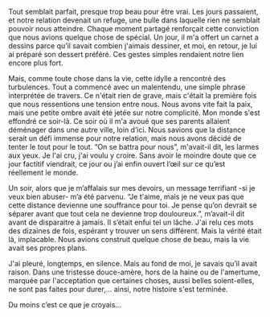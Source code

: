 Tout semblait parfait, presque trop beau pour être vrai. Les jours passaient, et notre relation devenait un refuge, une bulle dans laquelle rien ne semblait pouvoir nous atteindre. Chaque moment partagé renforçait cette conviction que nous avions quelque chose de spécial. Un jour, il m'a offert un carnet a dessins parce qu’il savait combien j'aimais dessiner, et moi, en retour, je lui ai préparé son dessert préféré. Ces gestes simples rendaient notre lien encore plus fort.  

Mais, comme toute chose dans la vie, cette idylle a rencontré des turbulences. Tout a commencé avec un malentendu, une simple phrase interprétée de travers. Ce n'était rien de grave, mais c'était la première fois que nous ressentions une tension entre nous. Nous avons vite fait la paix, mais une petite ombre avait été jetée sur notre complicité. 
Mon monde s'est effondré ce soir-là. Ce soir où il m'a avoué que ses parents allaient déménager dans une autre ville, loin d’ici. Nous savions que la distance serait un défi immense pour notre relation, mais nous avons décidé de tenter le tout pour le tout. “On se battra pour nous”, m'avait-il dit, les larmes aux yeux. Je l'ai cru, j'ai voulu y croire. Sans avoir le moindre doute que ce jour factitif viendrait, ce jour ou j’ai enfin ouvert l’œil sur ce qu’est réellement le monde. 

Un soir, alors que je m’affalais sur mes devoirs, un message terrifiant -si je veux bien abuser- m’a été parvenu. “Je t'aime, mais je ne veux pas que cette distance devienne une souffrance pour toi. Je pense qu’on devrait se séparer avant que tout cela ne devienne trop douloureux.”, m’avait-il dit avant de disparaitre à jamais. Il s’était enfui tel un lâche.
J'ai relu ces mots des dizaines de fois, espérant y trouver un sens différent. Mais la vérité était là, implacable. Nous avions construit quelque chose de beau, mais la vie avait ses propres plans.  

J'ai pleuré, longtemps, en silence. Mais au fond de moi, je savais qu’il avait raison.
Dans une tristesse douce-amère, hors de la haine ou de l'amertume, marquée par l'acceptation que certaines choses, aussi belles soient-elles, ne sont pas faites pour durer,… ainsi, notre histoire s'est terminée.

Du moins c’est ce que je croyais…
